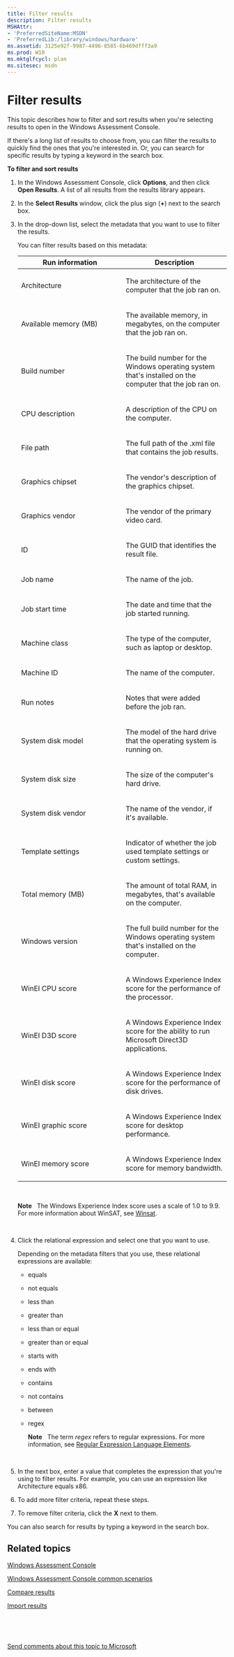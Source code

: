 ```yaml
---
title: Filter results
description: Filter results
MSHAttr:
- 'PreferredSiteName:MSDN'
- 'PreferredLib:/library/windows/hardware'
ms.assetid: 3125e92f-9987-4496-8585-6b469dfff3a9
ms.prod: W10
ms.mktglfcycl: plan
ms.sitesec: msdn
---
```


# Filter results


This topic describes how to filter and sort results when you're selecting results to open in the Windows Assessment Console.

If there's a long list of results to choose from, you can filter the results to quickly find the ones that you're interested in. Or, you can search for specific results by typing a keyword in the search box.

**To filter and sort results**

1.  In the Windows Assessment Console, click **Options**, and then click **Open Results**. A list of all results from the results library appears.

2.  In the **Select Results** window, click the plus sign (**+**) next to the search box.

3.  In the drop-down list, select the metadata that you want to use to filter the results.

    You can filter results based on this metadata:

    <table>
    <colgroup>
    <col width="50%" />
    <col width="50%" />
    </colgroup>
    <thead>
    <tr class="header">
    <th>Run information</th>
    <th>Description</th>
    </tr>
    </thead>
    <tbody>
    <tr class="odd">
    <td><p>Architecture</p></td>
    <td><p>The architecture of the computer that the job ran on.</p></td>
    </tr>
    <tr class="even">
    <td><p>Available memory (MB)</p></td>
    <td><p>The available memory, in megabytes, on the computer that the job ran on.</p></td>
    </tr>
    <tr class="odd">
    <td><p>Build number</p></td>
    <td><p>The build number for the Windows operating system that's installed on the computer that the job ran on.</p></td>
    </tr>
    <tr class="even">
    <td><p>CPU description</p></td>
    <td><p>A description of the CPU on the computer.</p></td>
    </tr>
    <tr class="odd">
    <td><p>File path</p></td>
    <td><p>The full path of the .xml file that contains the job results.</p></td>
    </tr>
    <tr class="even">
    <td><p>Graphics chipset</p></td>
    <td><p>The vendor's description of the graphics chipset.</p></td>
    </tr>
    <tr class="odd">
    <td><p>Graphics vendor</p></td>
    <td><p>The vendor of the primary video card.</p></td>
    </tr>
    <tr class="even">
    <td><p>ID</p></td>
    <td><p>The GUID that identifies the result file.</p></td>
    </tr>
    <tr class="odd">
    <td><p>Job name</p></td>
    <td><p>The name of the job.</p></td>
    </tr>
    <tr class="even">
    <td><p>Job start time</p></td>
    <td><p>The date and time that the job started running.</p></td>
    </tr>
    <tr class="odd">
    <td><p>Machine class</p></td>
    <td><p>The type of the computer, such as laptop or desktop.</p></td>
    </tr>
    <tr class="even">
    <td><p>Machine ID</p></td>
    <td><p>The name of the computer.</p></td>
    </tr>
    <tr class="odd">
    <td><p>Run notes</p></td>
    <td><p>Notes that were added before the job ran.</p></td>
    </tr>
    <tr class="even">
    <td><p>System disk model</p></td>
    <td><p>The model of the hard drive that the operating system is running on.</p></td>
    </tr>
    <tr class="odd">
    <td><p>System disk size</p></td>
    <td><p>The size of the computer's hard drive.</p></td>
    </tr>
    <tr class="even">
    <td><p>System disk vendor</p></td>
    <td><p>The name of the vendor, if it's available.</p></td>
    </tr>
    <tr class="odd">
    <td><p>Template settings</p></td>
    <td><p>Indicator of whether the job used template settings or custom settings.</p></td>
    </tr>
    <tr class="even">
    <td><p>Total memory (MB)</p></td>
    <td><p>The amount of total RAM, in megabytes, that's available on the computer.</p></td>
    </tr>
    <tr class="odd">
    <td><p>Windows version</p></td>
    <td><p>The full build number for the Windows operating system that's installed on the computer.</p></td>
    </tr>
    <tr class="even">
    <td><p>WinEI CPU score</p></td>
    <td><p>A Windows Experience Index score for the performance of the processor.</p>
    <p></p></td>
    </tr>
    <tr class="odd">
    <td><p>WinEI D3D score</p></td>
    <td><p>A Windows Experience Index score for the ability to run Microsoft Direct3D applications.</p>
    <p></p></td>
    </tr>
    <tr class="even">
    <td><p>WinEI disk score</p></td>
    <td><p>A Windows Experience Index score for the performance of disk drives.</p>
    <p></p></td>
    </tr>
    <tr class="odd">
    <td><p>WinEI graphic score</p></td>
    <td><p>A Windows Experience Index score for desktop performance.</p>
    <p></p></td>
    </tr>
    <tr class="even">
    <td><p>WinEI memory score</p></td>
    <td><p>A Windows Experience Index score for memory bandwidth.</p>
    <p></p></td>
    </tr>
    </tbody>
    </table>

     

    **Note**  
    The Windows Experience Index score uses a scale of 1.0 to 9.9. For more information about WinSAT, see [Winsat](http://go.microsoft.com/fwlink/?LinkId=224864).

     

4.  Click the relational expression and select one that you want to use.

    Depending on the metadata filters that you use, these relational expressions are available:

    -   equals

    -   not equals

    -   less than

    -   greater than

    -   less than or equal

    -   greater than or equal

    -   starts with

    -   ends with

    -   contains

    -   not contains

    -   between

    -   regex

        **Note**  
        The term *regex* refers to regular expressions. For more information, see [Regular Expression Language Elements](http://go.microsoft.com/fwlink/?LinkId=235292).

         

5.  In the next box, enter a value that completes the expression that you're using to filter results. For example, you can use an expression like Architecture equals x86.

6.  To add more filter criteria, repeat these steps.

7.  To remove filter criteria, click the **X** next to them.

You can also search for results by typing a keyword in the search box.

## Related topics


[Windows Assessment Console](windows-assessment-console.md)

[Windows Assessment Console common scenarios](windows-assessment-console-common-scenarios.md)

[Compare results](compare-results.md)

[Import results](import-results.md)

 

 

[Send comments about this topic to Microsoft](mailto:wsddocfb@microsoft.com?subject=Documentation%20feedback%20%5Bp_assessments\p_assessments%5D:%20Filter%20results%20%20RELEASE:%20%285/3/2016%29&body=%0A%0APRIVACY%20STATEMENT%0A%0AWe%20use%20your%20feedback%20to%20improve%20the%20documentation.%20We%20don't%20use%20your%20email%20address%20for%20any%20other%20purpose,%20and%20we'll%20remove%20your%20email%20address%20from%20our%20system%20after%20the%20issue%20that%20you're%20reporting%20is%20fixed.%20While%20we're%20working%20to%20fix%20this%20issue,%20we%20might%20send%20you%20an%20email%20message%20to%20ask%20for%20more%20info.%20Later,%20we%20might%20also%20send%20you%20an%20email%20message%20to%20let%20you%20know%20that%20we've%20addressed%20your%20feedback.%0A%0AFor%20more%20info%20about%20Microsoft's%20privacy%20policy,%20see%20http://privacy.microsoft.com/default.aspx. "Send comments about this topic to Microsoft")





